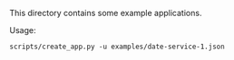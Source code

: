 This directory contains some example applications.

Usage:

    scripts/create_app.py -u examples/date-service-1.json
